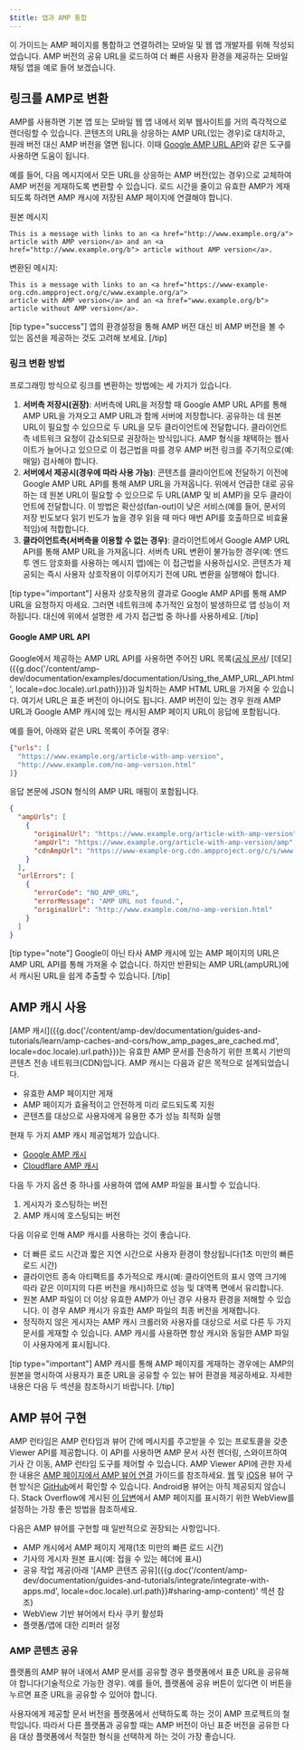 ```yaml
---
$title: 앱과 AMP 통합
---
```


이 가이드는 AMP 페이지를 통합하고 연결하려는 모바일 및 웹 앱 개발자를 위해 작성되었습니다. AMP 버전의 공유 URL을 로드하여 더 빠른 사용자 환경을 제공하는 모바일 채팅 앱을 예로 들어 보겠습니다.

## 링크를 AMP로 변환

AMP를 사용하면 기본 앱 또는 모바일 웹 앱 내에서 외부 웹사이트를
거의 즉각적으로 렌더링할 수 있습니다. 콘텐츠의 URL을 상응하는
AMP URL(있는 경우)로 대치하고, 원래 버전 대신 AMP 버전을
열면 됩니다. 이때
[Google AMP URL API](https://developers.google.com/amp/cache/use-amp-url)와 같은 도구를 사용하면
도움이 됩니다.

예를 들어, 다음 메시지에서 모든 URL을 상응하는 AMP 버전(있는 경우)으로 교체하여
AMP 버전을 게재하도록 변환할 수 있습니다. 로드 시간을
줄이고 유효한 AMP가 게재되도록 하려면 AMP 캐시에
저장된 AMP 페이지에 연결해야 합니다.

원본 메시지

```text
This is a message with links to an <a href="http://www.example.org/a">
article with AMP version</a> and an <a href="http://www.example.org/b"> article without AMP version</a>.
```

변환된 메시지:

```text
This is a message with links to an <a href="https://www-example-org.cdn.ampproject.org/c/www.example.org/a">
article with AMP version</a> and an <a href="www.example.org/b"> article without AMP version</a>.
```

[tip type="success"]
앱의 환경설정을 통해 AMP 버전 대신 비 AMP 버전을 볼 수 있는
옵션을 제공하는 것도 고려해 보세요.
[/tip]

### 링크 변환 방법

프로그래밍 방식으로 링크를 변환하는 방법에는 세 가지가 있습니다.

1.  **서버측 저장시(권장)**: 서버측에 URL을 저장할 때 Google AMP URL API를 통해
    AMP URL을 가져오고 AMP URL과 함께 서버에 저장합니다. 공유하는 데
    원본 URL이 필요할 수 있으므로 두 URL을 모두 클라이언트에 전달합니다.
    클라이언트측 네트워크 요청이 감소되므로 권장하는 방식입니다.
    AMP 형식을 채택하는 웹사이트가 늘어나고 있으므로 이 접근법을 따를 경우
    AMP 버전 링크를 주기적으로(예: 매일) 검사해야 합니다.
1.  **서버에서 제공시(경우에 따라 사용 가능)**: 콘텐츠를 클라이언트에 전달하기 이전에
    Google AMP URL API를 통해 AMP URL을 가져옵니다. 위에서 언급한 대로
    공유하는 데 원본 URL이 필요할 수 있으므로 두 URL(AMP 및 비 AMP)을 모두
    클라이언트에 전달합니다. 이 방법은 확산성(fan-out)이 낮은 서비스(예를 들어, 문서의
    저장 빈도보다 읽기 빈도가 높을 경우 읽을 때 마다 매번 API를 호출하므로 비효율적임)에
    적합합니다.
1.  **클라이언트측(서버측을 이용할 수 없는 경우)**: 클라이언트에서
    Google AMP URL API를 통해 AMP URL을 가져옵니다. 서버측 URL 변환이 불가능한 경우(예:
    엔드 투 엔드 암호화를 사용하는 메시지 앱)에는
    이 접근법을 사용하십시오. 콘텐츠가 제공되는 즉시 사용자 상호작용이 이루어지기 전에
    URL 변환을 실행해야 합니다.

[tip type="important"]
사용자 상호작용의 결과로 Google AMP API를 통해 AMP URL을
요청하지 마세요. 그러면 네트워크에 추가적인 요청이 발생하므로
앱 성능이 저하됩니다. 대신에 위에서 설명한 세 가지 접근법 중 하나를
사용하세요.
[/tip]

#### Google AMP URL API

Google에서 제공하는 AMP URL API를 사용하면
주어진 URL 목록([공식 문서](https://developers.google.com/amp/cache/use-amp-url)/
[데모]({{g.doc('/content/amp-dev/documentation/examples/documentation/Using_the_AMP_URL_API.html', locale=doc.locale).url.path}}))과 일치하는 AMP HTML URL을 가져올 수 있습니다. 여기서 URL은
표준 버전이 아니어도 됩니다. AMP 버전이 있는 경우 원래 AMP URL과
Google AMP 캐시에 있는 캐시된 AMP 페이지 URL이 응답에
포함됩니다.

예를 들어, 아래와 같은 URL 목록이 주어질 경우:

```json
{"urls": [
  "https://www.example.org/article-with-amp-version",
  "http://www.example.com/no-amp-version.html"
]}
```

응답 본문에 JSON 형식의 AMP URL 매핑이 포함됩니다.

```json
{
  "ampUrls": [
    {
      "originalUrl": "https://www.example.org/article-with-amp-version",
      "ampUrl": "https://www.example.org/article-with-amp-version/amp",
      "cdnAmpUrl": "https://www-example-org.cdn.ampproject.org/c/s/www.example.org/article-with-amp-version"
    }
  ],
  "urlErrors": [
    {
      "errorCode": "NO_AMP_URL",
      "errorMessage": "AMP URL not found.",
      "originalUrl": "http://www.example.com/no-amp-version.html"
    }
  ]
}
```

[tip type="note"]
Google이 아닌 타사 AMP 캐시에 있는 AMP 페이지의 URL은 AMP URL API를 통해
가져올 수 없습니다. 하지만 반환되는 AMP URL(ampURL)에서 캐시된 URL을
쉽게 추출할 수 있습니다.
[/tip]

## AMP 캐시 사용

[AMP 캐시]({{g.doc('/content/amp-dev/documentation/guides-and-tutorials/learn/amp-caches-and-cors/how_amp_pages_are_cached.md', locale=doc.locale).url.path}})는
유효한 AMP 문서를 전송하기 위한 프록시 기반의 콘텐츠 전송 네트워크(CDN)입니다.
AMP 캐시는 다음과 같은 목적으로 설계되었습니다.

* 유효한 AMP 페이지만 게재
* AMP 페이지가 효율적이고 안전하게 미리 로드되도록 지원
* 콘텐츠를 대상으로 사용자에게 유용한 추가 성능 최적화 실행

현재 두 가지 AMP 캐시 제공업체가 있습니다.

* [Google AMP 캐시](https://developers.google.com/amp/cache/)
* [Cloudflare AMP 캐시](https://amp.cloudflare.com/)

다음 두 가지 옵션 중 하나를 사용하여 앱에 AMP 파일을 표시할 수 있습니다.

1.  게시자가 호스팅하는 버전
1.  AMP 캐시에 호스팅되는 버전

다음 이유로 인해 AMP 캐시를 사용하는 것이 좋습니다.

*   더 빠른 로드 시간과 짧은 지연 시간으로 사용자 환경이 향상됩니다(1초 미만의 빠른
    로드 시간)
*   클라이언트 종속 아티팩트를 추가적으로 캐시(예: 클라이언트의
    표시 영역 크기에 따라 같은 이미지의 다른 버전을 캐시)하므로
    성능 및 대역폭 면에서 유리합니다.
*   원본 AMP 파일이 더 이상 유효한 AMP가 아닌 경우 사용자 환경을
    저해할 수 있습니다. 이 경우 AMP 캐시가 유효한 AMP 파일의 최종 버전을
    게재합니다.
*   정직하지 않은 게시자는 AMP 캐시 크롤러와 사용자를 대상으로
    서로 다른 두 가지 문서를 게재할 수 있습니다. AMP 캐시를 사용하면
    항상 캐시와 동일한 AMP 파일이 사용자에게 표시됩니다.

[tip type="important"]
AMP 캐시를 통해 AMP 페이지를 게재하는 경우에는 AMP의 원본을 명시하여
사용자가 표준 URL을 공유할 수 있는 뷰어 환경을
제공하세요. 자세한 내용은 다음 두 섹션을 참조하시기 바랍니다.
[/tip]

## AMP 뷰어 구현

AMP 런타임은 AMP 런타임과 뷰어 간에 메시지를 주고받을 수 있는
프로토콜을 갖춘 Viewer API를 제공합니다. 이 API를 사용하면
AMP 문서 사전 렌더링, 스와이프하여 기사 간 이동, AMP 런타임 도구를
제어할 수 있습니다. AMP Viewer API에 관한 자세한 내용은
[AMP 페이지에서 AMP 뷰어 연결](https://github.com/ampproject/amphtml/blob/master/extensions/amp-viewer-integration/integrating-viewer-with-amp-doc-guide.md)
가이드를 참조하세요. [웹](https://github.com/ampproject/amp-viewer/blob/master/mobile-web/README.md)
및 [iOS](https://github.com/ampproject/amp-viewer/tree/master/ios)용 뷰어 구현 방식은
[GitHub](https://github.com/ampproject/amp-viewer)에서 확인할 수 있습니다. Android용
뷰어는 아직 제공되지 않습니다. Stack Overflow에 게시된 [이 답변](https://stackoverflow.com/questions/44856759/does-we-need-to-change-anything-in-usual-webpage-loader-for-loading-an-amp-acce/44869038#44869038)에서
AMP 페이지를 표시하기 위한 WebView를 설정하는 가장 좋은 방법을 참조하세요.

다음은 AMP 뷰어를 구현할 때 일반적으로 권장되는 사항입니다.

*   AMP 캐시에서 AMP 페이지 게재(1초 미만의 빠른 로드 시간)
*   기사의 게시자 원본 표시(예: 접을 수 있는 헤더에 표시)
*   공유 작업 제공(아래 '[AMP 콘텐츠 공유]({{g.doc('/content/amp-dev/documentation/guides-and-tutorials/integrate/integrate-with-apps.md', locale=doc.locale).url.path}}#sharing-amp-content)'
    섹션 참조)
*   WebView 기반 뷰어에서 타사 쿠키 활성화
*   플랫폼/앱에 대한 리퍼러 설정

### AMP 콘텐츠 공유

플랫폼의 AMP 뷰어 내에서 AMP 문서를 공유할 경우 플랫폼에서
표준 URL을 공유해야 합니다(기술적으로 가능한 경우). 예를 들어,
플랫폼에 공유 버튼이 있다면 이 버튼을 누르면 표준 URL을 공유할 수 있어야 합니다.

사용자에게 제공할 문서 버전을 플랫폼에서 선택하도록 하는 것이
AMP 프로젝트의 철학입니다. 따라서
다른 플랫폼과 공유할 때는 AMP 버전이 아닌 표준 버전을
공유한 다음 대상 플랫폼에서 적절한 형식을 선택하게 하는 것이
가장 좋습니다.
